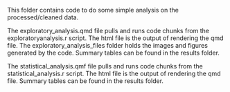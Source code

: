This folder contains code to do some simple analysis on the processed/cleaned data.

The exploratory_analysis.qmd file pulls and runs code chunks from the exploratoryanalysis.r script. The html file is the output of rendering the qmd file. The exploratory_analysis_files folder holds the images and figures generated by the code. Summary tables can be found in the results folder.


The statistical_analysis.qmf file pulls and runs code chunks from the statistical_analysis.r script. The html file is the output of rendering the qmd file. Summary tables can be found in the results folder. 



